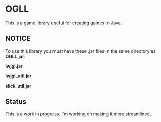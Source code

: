 # OGLL
This is a game library useful for creating games in Java.
## NOTICE
To use this library you must have these .jar files in the same directory as **OGLL.jar**:

**lwjgl.jar**

**lwjgl_util.jar**

**slick_util.jar**

## Status
This is a work in progress. I'm working on making it more streamlined.

